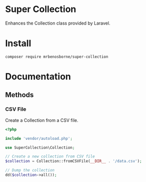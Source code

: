 # Super Collection
Enhances the Collection class provided by Laravel.

# Install

```
composer require mrbenosborne/super-collection
```

# Documentation

## Methods

### CSV File
Create a Collection from a CSV file.

```php
<?php

include 'vendor/autoload.php';

use SuperCollection\Collection;

// Create a new collection from CSV file
$collection = Collection::fromCSVFile(__DIR__ . '/data.csv');

// Dump the collection
dd($collection->all());
``` 
